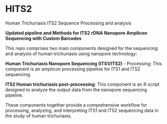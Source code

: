 # HITS2
Human 
Trichuriasis 
ITS2 
Sequence
Processing and analysis

**Updated pipeline and Methods for ITS2 rDNA Nanopore Amplicon Sequencing with Custom Barcodes**

This repo comprises two main components designed for the sequencing and analysis of human trichuriasis using nanopore technology:

**Human Trichuriasis Nanopore Sequencing (ITS1/ITS2)** - Processing: This component is an amplicon processing pipeline for ITS1 and ITS2 sequencing.

**ITS2 Human trichuriasis post-processing**: This component is an R script designed to analyze the output data from the nanopore sequencing pipeline.

These components together provide a comprehensive workflow for processing, analyzing, and interpreting ITS1 and ITS2 sequencing data in the study of human trichuriasis.
